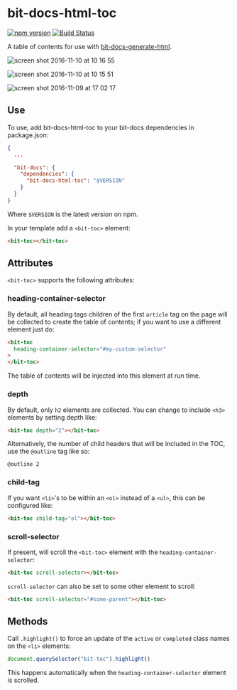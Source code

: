 # bit-docs-html-toc
[![npm version](https://badge.fury.io/js/bit-docs-html-toc.svg)](https://badge.fury.io/js/bit-docs-html-toc)
[![Build Status](https://travis-ci.org/bit-docs/bit-docs-html-toc.svg?branch=master)](https://travis-ci.org/bit-docs/bit-docs-html-toc)

A table of contents for use with [bit-docs-generate-html](https://github.com/bit-docs/bit-docs-generate-html).

![screen shot 2016-11-10 at 10 16 55](https://cloud.githubusercontent.com/assets/724877/20181326/830b44a2-a73c-11e6-923c-5c880164383b.png)

![screen shot 2016-11-10 at 10 15 51](https://cloud.githubusercontent.com/assets/724877/20181334/887fbbe8-a73c-11e6-929b-0ba411cdd63b.png)

![screen shot 2016-11-09 at 17 02 17](https://cloud.githubusercontent.com/assets/724877/20152767/612903ae-a69e-11e6-9fe0-6d781567fd6f.png)


## Use

To use, add bit-docs-html-toc to your bit-docs dependencies in package.json:

```json
{
  ...

  "bit-docs": {
    "dependencies": {
      "bit-docs-html-toc": "$VERSION"
    }
  }
}
```

Where `$VERSION` is the latest version on npm.

In your template add a `<bit-toc>` element:

```html
<bit-toc></bit-toc>
```

## Attributes

`<bit-toc>` supports the following attributes:

### heading-container-selector

By default, all heading tags children of the first `article` tag on the page will
be collected to create the table of contents; if you want to use a different element
just do:

```html
<bit-toc
  heading-container-selector="#my-custom-selector"
>
</bit-toc>
```

The table of contents will be injected into this element at run time.

### depth

By default, only `h2` elements are collected. You
can change to include `<h3>` elements by setting depth like:

```html
<bit-toc depth="2"></bit-toc>
```

Alternatively, the number of child headers that will be included in the TOC, use the
`@outline` tag like so:

```
@outline 2
```

### child-tag

If you want `<li>`'s to be within an `<ol>` instead of a `<ul>`, this
can be configured like:

```html
<bit-toc child-tag="ol"></bit-toc>
```

### scroll-selector

If present, will scroll the `<bit-toc>` element with the `heading-container-selector`:

```html
<bit-toc scroll-selector></bit-toc>
```

`scroll-selector` can also be set to some other element to scroll:

```html
<bit-toc scroll-selector="#some-parent"></bit-toc>
```

## Methods

Call `.highlight()` to force an update of the `active` or `completed`
class names on the `<li>` elements:

```js
document.querySelector("bit-toc").highlight()
```

This happens automatically when the `heading-container-selector`
element is scrolled.
